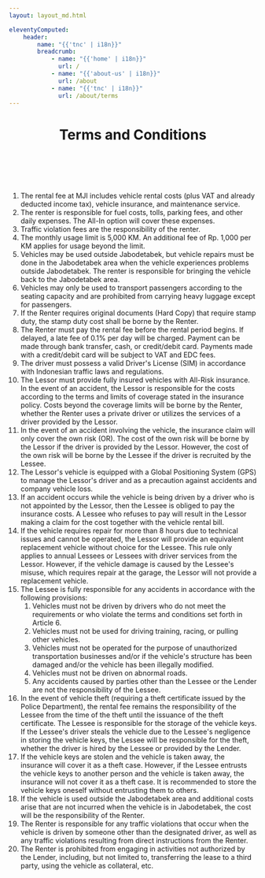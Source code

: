 ```yaml
---
layout: layout_md.html

eleventyComputed:
    header:
        name: "{{'tnc' | i18n}}"
        breadcrumb:
            - name: "{{'home' | i18n}}"
              url: /
            - name: "{{'about-us' | i18n}}"
              url: /about
            - name: "{{'tnc' | i18n}}"
              url: /about/terms
---
```


<h1 style='text-align: center; padding-bottom: 2vh;'>Terms and Conditions</h1>

1. The rental fee at MJI includes vehicle rental costs (plus VAT and already deducted income tax), vehicle insurance, and maintenance service.
2. The renter is responsible for fuel costs, tolls, parking fees, and other daily expenses. The All-In option will cover these expenses.
3. Traffic violation fees are the responsibility of the renter.
4. The monthly usage limit is 5,000 KM. An additional fee of Rp. 1,000 per KM applies for usage beyond the limit.
5. Vehicles may be used outside Jabodetabek, but vehicle repairs must be done in the Jabodetabek area when the vehicle experiences problems outside Jabodetabek. The renter is responsible for bringing the vehicle back to the Jabodetabek area.
6. Vehicles may only be used to transport passengers according to the seating capacity and are prohibited from carrying heavy luggage except for passengers.
7. If the Renter requires original documents (Hard Copy) that require stamp duty, the stamp duty cost shall be borne by the Renter.
8. The Renter must pay the rental fee before the rental period begins. If delayed, a late fee of 0.1% per day will be charged. Payment can be made through bank transfer, cash, or credit/debit card. Payments made with a credit/debit card will be subject to VAT and EDC fees.
9. The driver must possess a valid Driver's License (SIM) in accordance with Indonesian traffic laws and regulations.
10. The Lessor must provide fully insured vehicles with All-Risk insurance. In the event of an accident, the Lessor is responsible for the costs according to the terms and limits of coverage stated in the insurance policy. Costs beyond the coverage limits will be borne by the Renter, whether the Renter uses a private driver or utilizes the services of a driver provided by the Lessor.
11. In the event of an accident involving the vehicle, the insurance claim will only cover the own risk (OR). The cost of the own risk will be borne by the Lessor if the driver is provided by the Lessor. However, the cost of the own risk will be borne by the Lessee if the driver is recruited by the Lessee.
12. The Lessor's vehicle is equipped with a Global Positioning System (GPS) to manage the Lessor's driver and as a precaution against accidents and company vehicle loss.
13. If an accident occurs while the vehicle is being driven by a driver who is not appointed by the Lessor, then the Lessee is obliged to pay the insurance costs. A Lessee who refuses to pay will result in the Lessor making a claim for the cost together with the vehicle rental bill.
14. If the vehicle requires repair for more than 8 hours due to technical issues and cannot be operated, the Lessor will provide an equivalent replacement vehicle without choice for the Lessee. This rule only applies to annual Lessees or Lessees with driver services from the Lessor. However, if the vehicle damage is caused by the Lessee's misuse, which requires repair at the garage, the Lessor will not provide a replacement vehicle.
15. The Lessee is fully responsible for any accidents in accordance with the following provisions:
    1. Vehicles must not be driven by drivers who do not meet the requirements or who violate the terms and conditions set forth in Article 6.
    2. Vehicles must not be used for driving training, racing, or pulling other vehicles.
    3. Vehicles must not be operated for the purpose of unauthorized transportation businesses and/or if the vehicle's structure has been damaged  	      and/or the vehicle has been illegally modified.
    4. Vehicles must not be driven on abnormal roads.
    5. Any accidents caused by parties other than the Lessee or the Lender are not the responsibility of the Lessee.
16. In the event of vehicle theft (requiring a theft certificate issued by the Police Department), the rental fee remains the responsibility of the Lessee from the time of the theft until the issuance of the theft certificate. The Lessee is responsible for the storage of the vehicle keys. If the Lessee's driver steals the vehicle due to the Lessee's negligence in storing the vehicle keys, the Lessee will be responsible for the theft, whether the driver is hired by the Lessee or provided by the Lender.
17. If the vehicle keys are stolen and the vehicle is taken away, the insurance will cover it as a theft case. However, if the Lessee entrusts the vehicle keys to another person and the vehicle is taken away, the insurance will not cover it as a theft case. It is recommended to store the vehicle keys oneself without entrusting them to others.
18. If the vehicle is used outside the Jabodetabek area and additional costs arise that are not incurred when the vehicle is in Jabodetabek, the cost will be the responsibility of the Renter.
19. The Renter is responsible for any traffic violations that occur when the vehicle is driven by someone other than the designated driver, as well as any traffic violations resulting from direct instructions from the Renter.
20. The Renter is prohibited from engaging in activities not authorized by the Lender, including, but not limited to, transferring the lease to a third party, using the vehicle as collateral, etc.